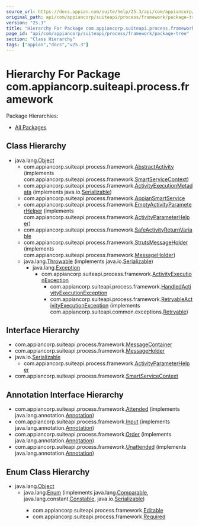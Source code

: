 ```yaml
---
source_url: https://docs.appian.com/suite/help/25.3/api/com/appiancorp/suiteapi/process/framework/package-tree.html
original_path: api/com/appiancorp/suiteapi/process/framework/package-tree.html
version: "25.3"
title: "Hierarchy For Package com.appiancorp.suiteapi.process.framework"
page_id: "api/com/appiancorp/suiteapi/process/framework/package-tree"
section: "Class Hierarchy"
tags: ["appian","docs","v25.3"]
---
```



# Hierarchy For Package com.appiancorp.suiteapi.process.framework

Package Hierarchies:

-   [All Packages](../../../../../overview-tree.html)

## Class Hierarchy

-   java.lang.[Object](https://docs.oracle.com/en/java/javase/17/docs/api/java.base/java/lang/Object.html "class or interface in java.lang")
    -   com.appiancorp.suiteapi.process.framework.[AbstractActivity](AbstractActivity.html "class in com.appiancorp.suiteapi.process.framework") (implements com.appiancorp.suiteapi.process.framework.[SmartServiceContext](SmartServiceContext.html "interface in com.appiancorp.suiteapi.process.framework"))
    -   com.appiancorp.suiteapi.process.framework.[ActivityExecutionMetadata](ActivityExecutionMetadata.html "class in com.appiancorp.suiteapi.process.framework") (implements java.io.[Serializable](https://docs.oracle.com/en/java/javase/17/docs/api/java.base/java/io/Serializable.html "class or interface in java.io"))
    -   com.appiancorp.suiteapi.process.framework.[AppianSmartService](AppianSmartService.html "class in com.appiancorp.suiteapi.process.framework")
    -   com.appiancorp.suiteapi.process.framework.[EmptyActivityParameterHelper](EmptyActivityParameterHelper.html "class in com.appiancorp.suiteapi.process.framework") (implements com.appiancorp.suiteapi.process.framework.[ActivityParameterHelper](ActivityParameterHelper.html "interface in com.appiancorp.suiteapi.process.framework"))
    -   com.appiancorp.suiteapi.process.framework.[SafeActivityReturnVariable](SafeActivityReturnVariable.html "class in com.appiancorp.suiteapi.process.framework")
    -   com.appiancorp.suiteapi.process.framework.[StrutsMessageHolder](StrutsMessageHolder.html "class in com.appiancorp.suiteapi.process.framework") (implements com.appiancorp.suiteapi.process.framework.[MessageHolder](MessageHolder.html "interface in com.appiancorp.suiteapi.process.framework"))
    -   java.lang.[Throwable](https://docs.oracle.com/en/java/javase/17/docs/api/java.base/java/lang/Throwable.html "class or interface in java.lang") (implements java.io.[Serializable](https://docs.oracle.com/en/java/javase/17/docs/api/java.base/java/io/Serializable.html "class or interface in java.io"))
        -   java.lang.[Exception](https://docs.oracle.com/en/java/javase/17/docs/api/java.base/java/lang/Exception.html "class or interface in java.lang")
            -   com.appiancorp.suiteapi.process.framework.[ActivityExecutionException](ActivityExecutionException.html "class in com.appiancorp.suiteapi.process.framework")
                -   com.appiancorp.suiteapi.process.framework.[HandledActivityExecutionException](HandledActivityExecutionException.html "class in com.appiancorp.suiteapi.process.framework")
                -   com.appiancorp.suiteapi.process.framework.[RetryableActivityExecutionException](RetryableActivityExecutionException.html "class in com.appiancorp.suiteapi.process.framework") (implements com.appiancorp.suiteapi.common.exceptions.[Retryable](../../common/exceptions/Retryable.html "interface in com.appiancorp.suiteapi.common.exceptions"))

## Interface Hierarchy

-   com.appiancorp.suiteapi.process.framework.[MessageContainer](MessageContainer.html "interface in com.appiancorp.suiteapi.process.framework")
-   com.appiancorp.suiteapi.process.framework.[MessageHolder](MessageHolder.html "interface in com.appiancorp.suiteapi.process.framework")
-   java.io.[Serializable](https://docs.oracle.com/en/java/javase/17/docs/api/java.base/java/io/Serializable.html "class or interface in java.io")
    -   com.appiancorp.suiteapi.process.framework.[ActivityParameterHelper](ActivityParameterHelper.html "interface in com.appiancorp.suiteapi.process.framework")
-   com.appiancorp.suiteapi.process.framework.[SmartServiceContext](SmartServiceContext.html "interface in com.appiancorp.suiteapi.process.framework")

## Annotation Interface Hierarchy

-   com.appiancorp.suiteapi.process.framework.[Attended](Attended.html "annotation interface in com.appiancorp.suiteapi.process.framework") (implements java.lang.annotation.[Annotation](https://docs.oracle.com/en/java/javase/17/docs/api/java.base/java/lang/annotation/Annotation.html "class or interface in java.lang.annotation"))
-   com.appiancorp.suiteapi.process.framework.[Input](Input.html "annotation interface in com.appiancorp.suiteapi.process.framework") (implements java.lang.annotation.[Annotation](https://docs.oracle.com/en/java/javase/17/docs/api/java.base/java/lang/annotation/Annotation.html "class or interface in java.lang.annotation"))
-   com.appiancorp.suiteapi.process.framework.[Order](Order.html "annotation interface in com.appiancorp.suiteapi.process.framework") (implements java.lang.annotation.[Annotation](https://docs.oracle.com/en/java/javase/17/docs/api/java.base/java/lang/annotation/Annotation.html "class or interface in java.lang.annotation"))
-   com.appiancorp.suiteapi.process.framework.[Unattended](Unattended.html "annotation interface in com.appiancorp.suiteapi.process.framework") (implements java.lang.annotation.[Annotation](https://docs.oracle.com/en/java/javase/17/docs/api/java.base/java/lang/annotation/Annotation.html "class or interface in java.lang.annotation"))

## Enum Class Hierarchy

-   java.lang.[Object](https://docs.oracle.com/en/java/javase/17/docs/api/java.base/java/lang/Object.html "class or interface in java.lang")
    -   java.lang.[Enum](https://docs.oracle.com/en/java/javase/17/docs/api/java.base/java/lang/Enum.html "class or interface in java.lang")<E> (implements java.lang.[Comparable](https://docs.oracle.com/en/java/javase/17/docs/api/java.base/java/lang/Comparable.html "class or interface in java.lang")<T>, java.lang.constant.[Constable](https://docs.oracle.com/en/java/javase/17/docs/api/java.base/java/lang/constant/Constable.html "class or interface in java.lang.constant"), java.io.[Serializable](https://docs.oracle.com/en/java/javase/17/docs/api/java.base/java/io/Serializable.html "class or interface in java.io"))
        -   com.appiancorp.suiteapi.process.framework.[Editable](Editable.html "enum class in com.appiancorp.suiteapi.process.framework")
        -   com.appiancorp.suiteapi.process.framework.[Required](Required.html "enum class in com.appiancorp.suiteapi.process.framework")
